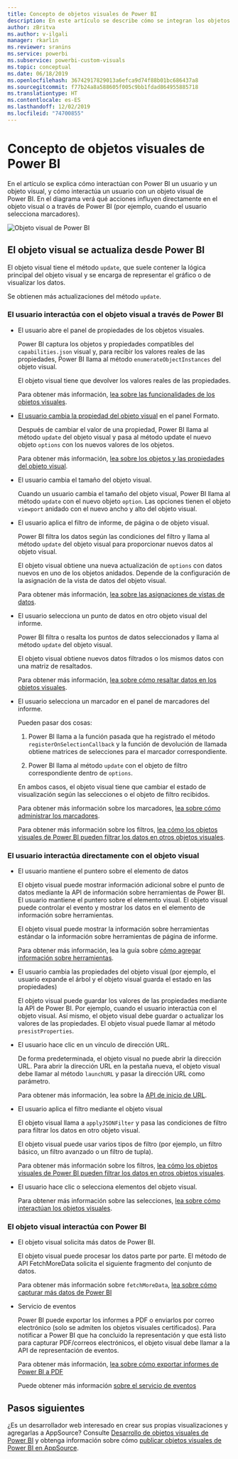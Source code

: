 ```yaml
---
title: Concepto de objetos visuales de Power BI
description: En este artículo se describe cómo se integran los objetos visuales con Power BI
author: zBritva
ms.author: v-ilgali
manager: rkarlin
ms.reviewer: sranins
ms.service: powerbi
ms.subservice: powerbi-custom-visuals
ms.topic: conceptual
ms.date: 06/18/2019
ms.openlocfilehash: 36742917829013a6efca9d74f88b01bc686437a8
ms.sourcegitcommit: f77b24a8a588605f005c9bb1fdad864955885718
ms.translationtype: HT
ms.contentlocale: es-ES
ms.lasthandoff: 12/02/2019
ms.locfileid: "74700855"
---
```

# <a name="power-bi-visual-concept"></a>Concepto de objetos visuales de Power BI

En el artículo se explica cómo interactúan con Power BI un usuario y un objeto visual, y cómo interactúa un usuario con un objeto visual de Power BI. En el diagrama verá qué acciones influyen directamente en el objeto visual o a través de Power BI (por ejemplo, cuando el usuario selecciona marcadores).

![Objeto visual de Power BI](./media/visual-concept.svg)

## <a name="the-visual-gets-update-from-power-bi"></a>El objeto visual se actualiza desde Power BI

El objeto visual tiene el método `update`, que suele contener la lógica principal del objeto visual y se encarga de representar el gráfico o de visualizar los datos.

Se obtienen más actualizaciones del método `update`.

### <a name="user-interacts-with-visual-through-power-bi"></a>El usuario interactúa con el objeto visual a través de Power BI

* El usuario abre el panel de propiedades de los objetos visuales.

    Power BI captura los objetos y propiedades compatibles del `capabilities.json` visual y, para recibir los valores reales de las propiedades, Power BI llama al método `enumerateObjectInstances` del objeto visual.

    El objeto visual tiene que devolver los valores reales de las propiedades.

    Para obtener más información, [lea sobre las funcionalidades de los objetos visuales](capabilities.md).

* [El usuario cambia la propiedad del objeto visual](../../visuals/power-bi-visualization-customize-title-background-and-legend.md) en el panel Formato.

    Después de cambiar el valor de una propiedad, Power BI llama al método `update` del objeto visual y pasa al método update el nuevo objeto `options` con los nuevos valores de los objetos.

    Para obtener más información, [lea sobre los objetos y las propiedades del objeto visual](objects-properties.md).

* El usuario cambia el tamaño del objeto visual.

    Cuando un usuario cambia el tamaño del objeto visual, Power BI llama al método `update` con el nuevo objeto `option`. Las opciones tienen el objeto `viewport` anidado con el nuevo ancho y alto del objeto visual.

* El usuario aplica el filtro de informe, de página o de objeto visual.

    Power BI filtra los datos según las condiciones del filtro y llama al método `update` del objeto visual para proporcionar nuevos datos al objeto visual.

    El objeto visual obtiene una nueva actualización de `options` con datos nuevos en uno de los objetos anidados. Depende de la configuración de la asignación de la vista de datos del objeto visual.

    Para obtener más información, [lea sobre las asignaciones de vistas de datos](dataview-mappings.md).

* El usuario selecciona un punto de datos en otro objeto visual del informe.

    Power BI filtra o resalta los puntos de datos seleccionados y llama al método `update` del objeto visual.

    El objeto visual obtiene nuevos datos filtrados o los mismos datos con una matriz de resaltados.

    Para obtener más información, [lea sobre cómo resaltar datos en los objetos visuales](highlight.md).

* El usuario selecciona un marcador en el panel de marcadores del informe.

    Pueden pasar dos cosas:

    1. Power BI llama a la función pasada que ha registrado el método `registerOnSelectionCallback` y la función de devolución de llamada obtiene matrices de selecciones para el marcador correspondiente.

    2. Power BI llama al método `update` con el objeto de filtro correspondiente dentro de `options`.

    En ambos casos, el objeto visual tiene que cambiar el estado de visualización según las selecciones o el objeto de filtro recibidos.

    Para obtener más información sobre los marcadores, [lea sobre cómo administrar los marcadores](filter-api.md).

    Para obtener más información sobre los filtros, [lea cómo los objetos visuales de Power BI pueden filtrar los datos en otros objetos visuales](filter-api.md).

### <a name="user-interacts-with-visual-directly"></a>El usuario interactúa directamente con el objeto visual

* El usuario mantiene el puntero sobre el elemento de datos

    El objeto visual puede mostrar información adicional sobre el punto de datos mediante la API de información sobre herramientas de Power BI.
    El usuario mantiene el puntero sobre el elemento visual. El objeto visual puede controlar el evento y mostrar los datos en el elemento de información sobre herramientas.

    El objeto visual puede mostrar la información sobre herramientas estándar o la información sobre herramientas de página de informe.

    Para obtener más información, lea la guía sobre [cómo agregar información sobre herramientas](add-tooltips.md).

* El usuario cambia las propiedades del objeto visual (por ejemplo, el usuario expande el árbol y el objeto visual guarda el estado en las propiedades)

    El objeto visual puede guardar los valores de las propiedades mediante la API de Power BI. Por ejemplo, cuando el usuario interactúa con el objeto visual. Así mismo, el objeto visual debe guardar o actualizar los valores de las propiedades. El objeto visual puede llamar al método `presistProperties`.

* El usuario hace clic en un vínculo de dirección URL.

    De forma predeterminada, el objeto visual no puede abrir la dirección URL. Para abrir la dirección URL en la pestaña nueva, el objeto visual debe llamar al método `launchURL` y pasar la dirección URL como parámetro.

    Para obtener más información, lea sobre la [API de inicio de URL](launch-url.md).

* El usuario aplica el filtro mediante el objeto visual

    El objeto visual llama a `applyJSONFilter` y pasa las condiciones de filtro para filtrar los datos en otro objeto visual.

    El objeto visual puede usar varios tipos de filtro (por ejemplo, un filtro básico, un filtro avanzado o un filtro de tupla).

    Para obtener más información sobre los filtros, [lea cómo los objetos visuales de Power BI pueden filtrar los datos en otros objetos visuales](filter-api.md).

* El usuario hace clic o selecciona elementos del objeto visual.

    Para obtener más información sobre las selecciones, [lea sobre cómo interactúan los objetos visuales](selection-api.md).

### <a name="the-visual-interacts-with-power-bi"></a>El objeto visual interactúa con Power BI

* El objeto visual solicita más datos de Power BI.

    El objeto visual puede procesar los datos parte por parte. El método de API FetchMoreData solicita el siguiente fragmento del conjunto de datos.

    Para obtener más información sobre `fetchMoreData`, [lea sobre cómo capturar más datos de Power BI](fetch-more-data.md)

* Servicio de eventos

    Power BI puede exportar los informes a PDF o enviarlos por correo electrónico (solo se admiten los objetos visuales certificados). Para notificar a Power BI que ha concluido la representación y que está listo para capturar PDF/correos electrónicos, el objeto visual debe llamar a la API de representación de eventos.

    Para obtener más información, [lea sobre cómo exportar informes de Power BI a PDF](../../consumer/end-user-pdf.md)

    Puede obtener más información [sobre el servicio de eventos](event-service.md)

## <a name="next-steps"></a>Pasos siguientes

¿Es un desarrollador web interesado en crear sus propias visualizaciones y agregarlas a AppSource? Consulte [Desarrollo de objetos visuales de Power BI](./custom-visual-develop-tutorial.md) y obtenga información sobre cómo [publicar objetos visuales de Power BI en AppSource](../office-store.md).

